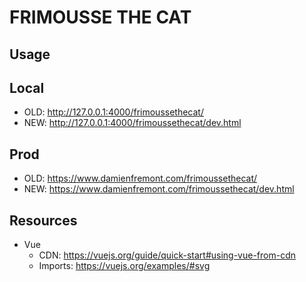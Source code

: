 # FRIMOUSSE THE CAT

## Usage

## Local
- OLD: http://127.0.0.1:4000/frimoussethecat/
- NEW: http://127.0.0.1:4000/frimoussethecat/dev.html

## Prod
- OLD: https://www.damienfremont.com/frimoussethecat/
- NEW: https://www.damienfremont.com/frimoussethecat/dev.html

## Resources

- Vue
    - CDN: https://vuejs.org/guide/quick-start#using-vue-from-cdn
    - Imports: https://vuejs.org/examples/#svg
